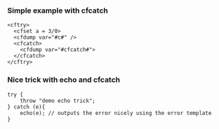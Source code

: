 ### Simple example with cfcatch

```lucee+trycf
<cftry>
  <cfset a = 3/0>
  <cfdump var="#c#" />
  <cfcatch>
    <cfdump var="#cfcatch#">
  </cfcatch>
</cftry>
```
### Nice trick with echo and cfcatch

```luceescript+trycf
try {
    throw "demo echo trick";
} catch (e){
    echo(e); // outputs the error nicely using the error template
}
```